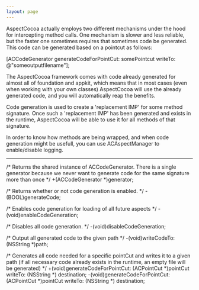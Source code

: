 ```yaml
---
layout: page
---
```


AspectCocoa actually employs two different mechanisms under the hood for intercepting method calls.  One mechanism is slower and less reliable, but the faster one sometimes requires that sometimes code be generated.  This code can be generated based on a pointcut as follows:
    
[ACCodeGenerator generateCodeForPointCut: somePointcut writeTo: @"someoutputfilename"];

The AspectCocoa framework comes with code already generated for almost all of foundation and appkit, which means that in most cases (even when working with your own classes) AspectCocoa will use the already generated code, and you will automatically reap the benefits.

Code generation is used to create a 'replacement IMP' for some method signature.  Once such a 'replacement IMP' has been generated and exists in the runtime, AspectCocoa will be able to use it for all methods of that signature.

In order to know how methods are being wrapped, and when code generation might be usefull, you can use ACAspectManager to enable/disable logging.

----

    
 /* 
     Returns the shared instance of ACCodeGenerator.
     There is a single generator because we never want to generate code 
     for the same signature more than once
 */
 +(ACCodeGenerator *)generator;
 
 /* 
     Returns whether or not code generation is enabled.
 */
 -(BOOL)generateCode;
 
 /* 
     Enables code generation for loading of all future aspects
 */
 -(void)enableCodeGeneration;
 
 /* 
     Disables all code generation.
 */
 -(void)disableCodeGeneration;
 
 /* 
     Output all generated code to the given path
 */
 -(void)writeCodeTo:(NSString *)path;
 
 /* 
     Generates all code needed for a specific pointCut and writes it to a given path
     (if all necessary code already exists in the runtime, an empty file will be generated)
 */
 +(void)generateCodeForPointCut: (ACPointCut *)pointCut writeTo: (NSString *) destination;
 -(void)generateCodeForPointCut: (ACPointCut *)pointCut writeTo: (NSString *) destination;
